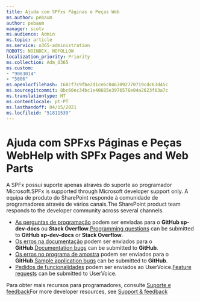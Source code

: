 ```yaml
---
title: Ajuda com SPFxs Páginas e Peças Web
ms.author: pebaum
author: pebaum
manager: scotv
ms.audience: Admin
ms.topic: article
ms.service: o365-administration
ROBOTS: NOINDEX, NOFOLLOW
localization_priority: Priority
ms.collection: Adm_O365
ms.custom:
- "9003014"
- "5806"
ms.openlocfilehash: 168cf7c9fbe2d1ce6c0463092770719cdc63d45c
ms.sourcegitcommit: 8bc60ec34bc1e40685e3976576e04a2623f63a7c
ms.translationtype: HT
ms.contentlocale: pt-PT
ms.lasthandoff: 04/15/2021
ms.locfileid: "51811539"
---
```

# <a name="help-with-spfx-pages-and-web-parts"></a><span data-ttu-id="32e71-102">Ajuda com SPFxs Páginas e Peças Web</span><span class="sxs-lookup"><span data-stu-id="32e71-102">Help with SPFx Pages and Web Parts</span></span>

<span data-ttu-id="32e71-103">A SPFx possui suporte apenas através do suporte ao programador Microsoft.</span><span class="sxs-lookup"><span data-stu-id="32e71-103">SPFx is supported through Microsoft developer support only.</span></span> <span data-ttu-id="32e71-104">A equipa de produto do SharePoint responde à comunidade de programadores através de vários canais.</span><span class="sxs-lookup"><span data-stu-id="32e71-104">The SharePoint product team responds to the developer community across several channels.</span></span>

- <span data-ttu-id="32e71-105">[As perguntas de programação](https://docs.microsoft.com/sharepoint/dev/support-feedback#programming-questions) podem ser enviadas para o  **GitHub sp-dev-docs**  ou  **Stack Overflow**.</span><span class="sxs-lookup"><span data-stu-id="32e71-105">[Programming questions](https://docs.microsoft.com/sharepoint/dev/support-feedback#programming-questions)  can be submitted to  **GitHub sp-dev-docs**  or  **Stack Overflow**.</span></span>
- <span data-ttu-id="32e71-106">[Os erros na documentação](https://docs.microsoft.com/sharepoint/dev/support-feedback#documentation-bugs)  podem ser enviados para o **GitHub**.</span><span class="sxs-lookup"><span data-stu-id="32e71-106">[Documentation bugs](https://docs.microsoft.com/sharepoint/dev/support-feedback#documentation-bugs)  can be submitted to **GitHub**.</span></span>
- <span data-ttu-id="32e71-107">[Os erros no programa de amostra](https://docs.microsoft.com/sharepoint/dev/support-feedback#sample-application-bugs)  podem ser enviados para o **GitHub**.</span><span class="sxs-lookup"><span data-stu-id="32e71-107">[Sample application bugs](https://docs.microsoft.com/sharepoint/dev/support-feedback#sample-application-bugs)  can be submitted to  **GitHub**.</span></span>
- <span data-ttu-id="32e71-108">[Pedidos de funcionalidades](https://docs.microsoft.com/sharepoint/dev/support-feedback#feature-requests)  podem ser enviados ao UserVoice.</span><span class="sxs-lookup"><span data-stu-id="32e71-108">[Feature requests](https://docs.microsoft.com/sharepoint/dev/support-feedback#feature-requests)  can be submitted to UserVoice.</span></span>

<span data-ttu-id="32e71-109">Para obter mais recursos para programadores, consulte  [Suporte e feedback](https://docs.microsoft.com/sharepoint/dev/support-feedback)</span><span class="sxs-lookup"><span data-stu-id="32e71-109">For more developer resources, see  [Support & feedback](https://docs.microsoft.com/sharepoint/dev/support-feedback)</span></span>